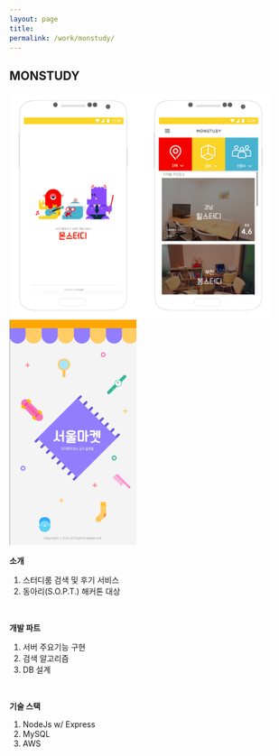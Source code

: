 ```yaml
---
layout: page
title:
permalink: /work/monstudy/
---
```



## MONSTUDY

<img src ="/images/mon.png" height="400">
<img src ="/images/seoul1.png" height="400">


<br>

**소개**

1. 스터디룸 검색 및 후기 서비스
2. 동아리(S.O.P.T.) 해커톤 대상

<br>

**개발 파트**

1. 서버 주요기능 구현
2. 검색 알고리즘
3. DB 설계

<br>

**기술 스택**

1. NodeJs w/ Express
2. MySQL
3. AWS

<br>
